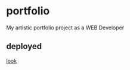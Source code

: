 # portfolio
My artistic portfolio project as a WEB Developer

## deployed
[look](https://dima-tarasenko.netlify.com)
